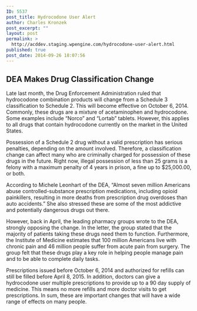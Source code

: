 ```yaml
---
ID: 5537
post_title: Hydrocodone User Alert
author: Charles Kronzek
post_excerpt: ""
layout: post
permalink: >
  http://acddev.staging.wpengine.com/hydrocodone-user-alert.html
published: true
post_date: 2014-09-26 18:07:56
---
```

<h2>DEA Makes Drug Classification Change</h2>
Late last month, the Drug Enforcement Administration ruled that hydrocodone combination products will change from a Schedule 3 classification to Schedule 2. This will become effective on October 6, 2014. Commonly, these drugs are a mixture of acetaminophen and hydrocodone. Some examples include “Norco” and “Lortab” tablets. However, this applies to all drugs that contain hydrocodone currently on the market in the United States.<!--more-->

Possession of a Schedule 2 drug without a valid prescription has serious penalties, depending on the amount involved. Therefore, a classification change can affect many who are criminally charged for possession of these drugs in the future. Right now, illegal possession of less than 25 grams is a felony with a maximum penalty of 4 years in prison, a fine up to $25,000.00, or both.

According to Michele Leonhart of the DEA, “Almost seven million Americans abuse controlled-substance prescription medications, including opioid painkillers, resulting in more deaths from prescription drug overdoses than auto accidents.” She also stressed these are some of the most addictive and potentially dangerous drugs out there.

However, back in April, the leading pharmacy groups wrote to the DEA, strongly opposing the change. In the letter, the group stated that the majority of patients taking these drugs need them to function. Furthermore, the Institute of Medicine estimates that 100 million Americans live with chronic pain and 46 million people suffer from acute pain from surgery. The group felt that these drugs play a key role in helping people manage pain and to be able to complete daily tasks.

Prescriptions issued before October 6, 2014 and authorized for refills can still be filled before April 8, 2015. In addition, doctors can give a hydrocodone user multiple prescriptions to provide up to a 90 day supply of medicine. This means no more refills and more doctor visits to get prescriptions. In sum, these are important changes that will have a wide range of effects on many people.